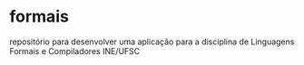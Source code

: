 formais
=======

repositório para desenvolver uma aplicação para a disciplina de Linguagens Formais e Compiladores INE/UFSC
